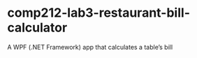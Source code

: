 # comp212-lab3-restaurant-bill-calculator
 A WPF (.NET Framework) app that calculates a table’s bill
